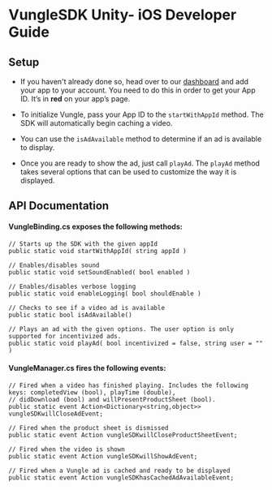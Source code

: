 # VungleSDK Unity- iOS Developer Guide

## Setup

* If you haven't already done so, head over to our [dashboard](https://v.vungle.com/dashboard/login) and add your app to your account. You need to do this in order to get your App ID. It’s in **red** on your app’s page.

* To initialize Vungle, pass your App ID to the `startWithAppId` method. The SDK will automatically begin caching a video. 

* You can use the `isAdAvailable` method to determine if an ad is available to display. 

* Once you are ready to show the ad, just call `playAd`. The `playAd` method takes several options that can be used to customize the way it is displayed.

## API Documentation

#### VungleBinding.cs exposes the following methods:
```
// Starts up the SDK with the given appId
public static void startWithAppId( string appId )

// Enables/disables sound
public static void setSoundEnabled( bool enabled )

// Enables/disables verbose logging
public static void enableLogging( bool shouldEnable )

// Checks to see if a video ad is available
public static bool isAdAvailable()

// Plays an ad with the given options. The user option is only supported for incentivized ads.
public static void playAd( bool incentivized = false, string user = "" )
```

#### VungleManager.cs fires the following events:
```
// Fired when a video has finished playing. Includes the following keys: completedView (bool), playTime (double),
// didDownload (bool) and willPresentProductSheet (bool).
public static event Action<Dictionary<string,object>> vungleSDKwillCloseAdEvent;

// Fired when the product sheet is dismissed
public static event Action vungleSDKwillCloseProductSheetEvent;

// Fired when the video is shown
public static event Action vungleSDKwillShowAdEvent;

// Fired when a Vungle ad is cached and ready to be displayed
public static event Action vungleSDKhasCachedAdAvailableEvent;
```
